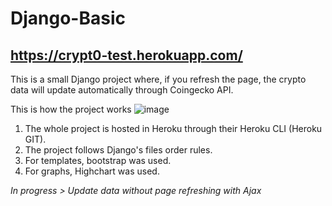 # Django-Basic

## https://crypt0-test.herokuapp.com/

This is a small Django project where, if you refresh the page, the crypto data will update automatically through Coingecko API.

This is how the project works
![image](https://user-images.githubusercontent.com/71708004/148117182-c722495f-6c53-44e0-88b2-09ddc59a58e8.png)

1. The whole project is hosted in Heroku through their Heroku CLI (Heroku GIT).
2. The project follows Django's files order rules.
3. For templates, bootstrap was used.
4. For graphs, Highchart was used.

*In progress > Update data without page refreshing with Ajax*
